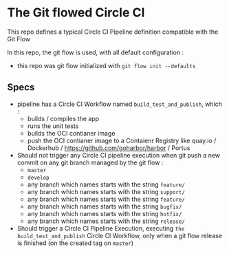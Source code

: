 # The Git flowed Circle CI

This repo defines a typical Circle CI Pipeline definition compatible with the Git Flow

In this repo, the git flow is used, with all default configuration :
* this repo was git flow initialized with `git flow init --defaults`

## Specs

* pipeline has a Circle CI Workflow named `build_test_and_publish`, which :
  * builds / compiles the app
  * runs the unit tests
  * builds the OCI contianer image
  * push the OCI contianer image to a Contaienr Registry like quay.io / Dockerhub / https://github.com/goharbor/harbor / Portus
* Should not trigger any Circle CI pipeline execution when git push a new commit on any git branch managed by the git flow :
  * `master`
  * `develop`
  * any branch which names starts with the string `feature/`
  * any branch which names starts with the string `support/`
  * any branch which names starts with the string `feature/`
  * any branch which names starts with the string `bugfix/`
  * any branch which names starts with the string `hotfix/`
  * any branch which names starts with the string `release/`
* Should trigger a Circle CI Pipeline Execution, executing `the build_test_and_publish` Circle CI Workflow, only when a git flow release is finished (on the created tag on `master`)
